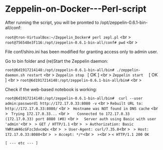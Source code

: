 # Zeppelin-on-Docker---Perl-script


After running the script, you will be promted to /opt/zeppelin-0.6.1-bin-all/conf:

``root@tron-VirtualBox:~/Zeppelin_Docker# perl zepl.pl`` <br \>
``root@756548e3f116:/opt/zeppelin-0.6.1-bin-all/conf# pwd`` <br \>


File conf/shiro.ini has been modified  for granting access only to admin user.

Go to bin folder and (re)Start the Zeppelin daemon:

``root@6d1917214148:/opt/zeppelin-0.6.1-bin-all/bin# ./zeppelin-daemon.sh restart``  <br \>
``Zeppelin stop ``                                             [  OK  ]  <br \>
``Zeppelin start  ``                                           [  OK  ] <br \>
``root@6d1917214148:/opt/zeppelin-0.6.1-bin-all/bin#``  <br \>

Check if the web-based notebook is working:

``root@6d1917214148:/opt/zeppelin-0.6.1-bin-all/bin#  curl --user admin:password1 http://172.17.0.33:8080 -v`` <br \> 
`` Rebuilt URL to: http://172.17.0.33:8080/ `` <br \> 
`` Hostname was NOT found in DNS cache``  <br \> 
`` Trying 172.17.0.33...`` <br \> 
``   Connected to 172.17.0.33 (172.17.0.33) port 8080 (#0)`` <br \> 
``   Server auth using Basic with user 'admin' ``<br \> 
`` > GET / HTTP/1.1`` <br \> 
`` > Authorization: Basic YWRtaW46cGFzc3dvcmQx`` <br \> 
`` > User-Agent: curl/7.35.0``<br \> 
`` > Host: 172.17.0.33:8080``<br \> 
`` > Accept: */*``<br \> 
`` >``<br \> 
`` < HTTP/1.1 200 OK ``       

``[ --- etc --- ]`` 
